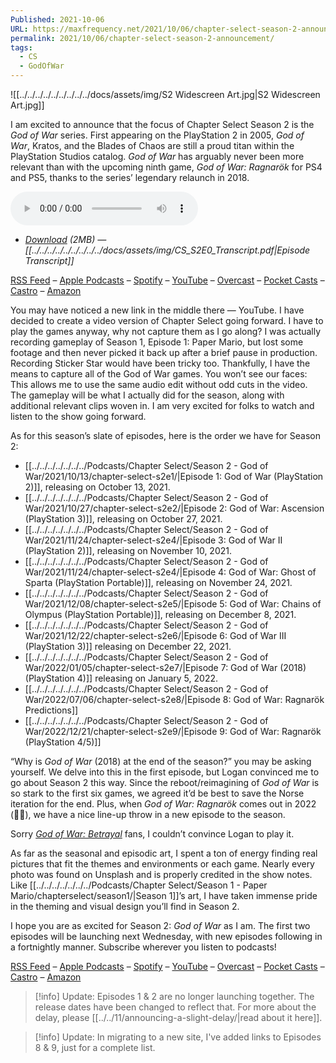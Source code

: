 ```yaml
---
Published: 2021-10-06
URL: https://maxfrequency.net/2021/10/06/chapter-select-season-2-announcement/
permalink: 2021/10/06/chapter-select-season-2-announcement/
tags:
  - CS
  - GodOfWar
---
```

![[../../../../../../../../../docs/assets/img/S2 Widescreen Art.jpg|S2 Widescreen Art.jpg]]

I am excited to announce that the focus of Chapter Select Season 2 is the *God of War* series. First appearing on the PlayStation 2 in 2005, *God of War*, Kratos, and the Blades of Chaos are still a proud titan within the PlayStation Studios catalog. *God of War* has arguably never been more relevant than with the upcoming ninth game, *God of War: Ragnarök* for PS4 and PS5, thanks to the series’ legendary relaunch in 2018.

<audio controls>
  <source src="https://traffic.libsyn.com/forcedn/chapterselectpod/CS_S2E0_Final.mp3">
</audio>

- *[Download](https://traffic.libsyn.com/forcedn/chapterselectpod/CS_S2E0_Final.mp3) (2MB)  —  [[../../../../../../../../../docs/assets/img/CS_S2E0_Transcript.pdf|Episode Transcript]]*

[RSS Feed](https://chapterselectpod.libsyn.com/rss) – [Apple Podcasts](https://podcasts.apple.com/us/podcast/chapter-select/id1568777352) – [Spotify](https://open.spotify.com/show/4f1TLZXbwtSX7uHROe9KlS) – [YouTube](https://youtube.com/playlist?list=PLxCxW3Sbhy5a0TkR04gfqX9T7Ju7oTN-Z) – [Overcast](https://overcast.fm/itunes1568777352/chapter-select) – [Pocket Casts](https://pca.st/podcast/618cc620-9c9f-0139-c135-0acc26574db2) – [Castro](https://castro.fm/podcast/ec2d3b9b-a493-4278-8ba9-ecfb59d34e6f) – [Amazon](https://music.amazon.com/podcasts/a0118b24-d197-454d-9f6d-592855dba712/chapter-select)

You may have noticed a new link in the middle there — YouTube. I have decided to create a video version of Chapter Select going forward. I have to play the games anyway, why not capture them as I go along? I was actually recording gameplay of Season 1, Episode 1: Paper Mario, but lost some footage and then never picked it back up after a brief pause in production. Recording Sticker Star would have been tricky too. Thankfully, I have the means to capture all of the God of War games. You won’t see our faces: This allows me to use the same audio edit without odd cuts in the video. The gameplay will be what I actually did for the season, along with additional relevant clips woven in. I am very excited for folks to watch and listen to the show going forward.

As for this season’s slate of episodes, here is the order we have for Season 2:

- [[../../../../../../../Podcasts/Chapter Select/Season 2 - God of War/2021/10/13/chapter-select-s2e1/|Episode 1: God of War (PlayStation 2)]], releasing on October 13, 2021.
- [[../../../../../../../Podcasts/Chapter Select/Season 2 - God of War/2021/10/27/chapter-select-s2e2/|Episode 2: God of War: Ascension (PlayStation 3)]], releasing on October 27, 2021.
- [[../../../../../../../Podcasts/Chapter Select/Season 2 - God of War/2021/11/24/chapter-select-s2e4/|Episode 3: God of War II (PlayStation 2)]], releasing on November 10, 2021.
- [[../../../../../../../Podcasts/Chapter Select/Season 2 - God of War/2021/11/24/chapter-select-s2e4/|Episode 4: God of War: Ghost of Sparta (PlayStation Portable)]], releasing on November 24, 2021.
- [[../../../../../../../Podcasts/Chapter Select/Season 2 - God of War/2021/12/08/chapter-select-s2e5/|Episode 5: God of War: Chains of Olympus (PlayStation Portable)]], releasing on December 8, 2021.
- [[../../../../../../../Podcasts/Chapter Select/Season 2 - God of War/2021/12/22/chapter-select-s2e6/|Episode 6: God of War III (PlayStation 3)]] releasing on December 22, 2021.
- [[../../../../../../../Podcasts/Chapter Select/Season 2 - God of War/2022/01/05/chapter-select-s2e7/|Episode 7: God of War (2018) (PlayStation 4)]] releasing on January 5, 2022.
- [[../../../../../../../Podcasts/Chapter Select/Season 2 - God of War/2022/07/06/chapter-select-s2e8/|Episode 8: God of War: Ragnarök Predictions]]
- [[../../../../../../../Podcasts/Chapter Select/Season 2 - God of War/2022/12/21/chapter-select-s2e9/|Episode 9: God of War: Ragnarök (PlayStation 4/5)]]

“Why is *God of War* (2018) at the end of the season?” you may be asking yourself. We delve into this in the first episode, but Logan convinced me to go about Season 2 this way. Since the reboot/reimagining of *God of War* is so stark to the first six games, we agreed it’d be best to save the Norse iteration for the end. Plus, when *God of War: Ragnarök* comes out in 2022 (🤞🏻), we have a nice line-up throw in a new episode to the season.

Sorry *[God of War: Betrayal](https://en.wikipedia.org/wiki/God_of_War:_Betrayal)* fans, I couldn’t convince Logan to play it.

As far as the seasonal and episodic art, I spent a ton of energy finding real pictures that fit the themes and environments or each game. Nearly every photo was found on Unsplash and is properly credited in the show notes. Like [[../../../../../../../Podcasts/Chapter Select/Season 1 - Paper Mario/chapterselect/season1/|Season 1]]’s art, I have taken immense pride in the theming and visual design you’ll find in Season 2.

I hope you are as excited for Season 2: *God of War* as I am. The first two episodes will be launching next Wednesday, with new episodes following in a fortnightly manner. Subscribe wherever you listen to podcasts! 

[RSS Feed](https://chapterselectpod.libsyn.com/rss) – [Apple Podcasts](https://podcasts.apple.com/us/podcast/chapter-select/id1568777352) – [Spotify](https://open.spotify.com/show/4f1TLZXbwtSX7uHROe9KlS) – [YouTube](https://youtube.com/playlist?list=PLxCxW3Sbhy5a0TkR04gfqX9T7Ju7oTN-Z) – [Overcast](https://overcast.fm/itunes1568777352/chapter-select) – [Pocket Casts](https://pca.st/podcast/618cc620-9c9f-0139-c135-0acc26574db2) – [Castro](https://castro.fm/podcast/ec2d3b9b-a493-4278-8ba9-ecfb59d34e6f) – [Amazon](https://music.amazon.com/podcasts/a0118b24-d197-454d-9f6d-592855dba712/chapter-select)

> [!info] Update: 
> Episodes 1 & 2 are no longer launching together. The release dates have been changed to reflect that. For more about the delay, please [[../../11/announcing-a-slight-delay/|read about it here]].

> [!info] Update:
> In migrating to a new site, I've added links to Episodes 8 & 9, just for a complete list.